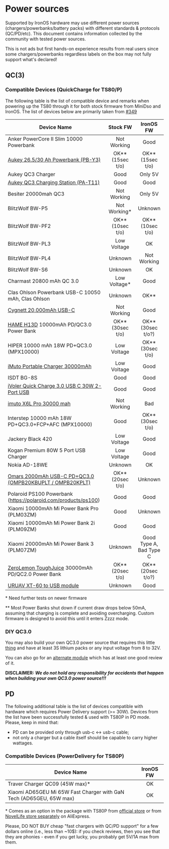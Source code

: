 # Power sources

Supported by IronOS hardware may use different power sources (chargers/powerbanks/battery packs) with different standards & protocols (QC/PD/etc). This document contains information collected by the community with tested power sources.

This is not ads but first hands-on experience results from real users since some chargers/powerbanks regardless labels on the box may not fully support what's declared!


## QC(3)


### Compatible Devices (QuickCharge for TS80/P)

The following table is the list of compatible device and remarks when powering up the TS80 through it for both stock firmware from MiniDso and IronOS. The list of devices below are primarily taken from [#349](https://github.com/Ralim/ts100/issues/349#issuecomment-449559806)

| Device Name | Stock FW | IronOS FW |
|-------------|:--------:|:---------:|
| Anker PowerCore II Slim 10000 Powerbank | Not Working | Good |
| [Aukey 26.5/30 Ah Powerbank (PB-Y3)](https://www.aukey.com/products/30000mah-power-bank-with-quick-charge-3-0/) | OK\*\* (15sec t/o) | OK\*\* (15sec t/o) |
| Aukey QC3 Charger | Good | Only 5V |
| [Aukey QC3 Charging Station (PA-T11)](https://www.aukey.com/products/6-port-charging-station-with-quick-charge-3-0-pa-t11/) | Good | Good |
| Besiter 20000mah QC3 | Not Working | Only 5V |
| BlitzWolf BW-P5 | Not Working\* | Unknown |
| BlitzWolf BW-PF2 | OK\*\* (10sec t/o) | OK\*\* (10sec t/o) |
| BlitzWolf BW-PL3 | Low Voltage | OK |
| BlitzWolf BW-PL4 | Unknown | Not Working |
| BlitzWolf BW-S6 | Unknown | OK |
| Charmast 20800 mAh QC 3.0 | Low Voltage\* | Good |
| Clas Ohlson Powerbank USB-C 10050 mAh, Clas Ohlson | Unknown | OK\*\* |
| [Cygnett 20,000mAh USB-C](https://www.cygnett.com/products/20-000mah-usb-c-power-bank-in-black)| Not Working | Good |
| [HAME H13D](https://www.amazon.com/dp/B07GWMFW82) 10000mAh PD/QC3.0 Power Bank | OK\*\* (30sec t/o) | OK\*\* (30sec t/o?) |
| HIPER 10000 mAh 18W PD+QC3.0 (MPX10000) | Low Voltage | OK\*\* (30sec t/o) |
| [iMuto Portable Charger 30000mAh](https://www.amazon.com/gp/product/B01MXCMGB8/ref=ppx_yo_dt_b_asin_title_o05_s00) | Low Voltage | Good |
| ISDT BG-8S | Good | Good |
| [iVoler Quick Charge 3.0 USB C 30W 2-Port USB](https://www.amazon.de/dp/B077P8ZZB8/) | Good | Good |
| [imuto X6L Pro 30000 mah](https://www.amazon.com/dp/B01MXCMGB8) | Not Working | Bad |
| Interstep 10000 mAh 18W PD+QC3.0+FCP+AFC (MPX10000) | Good | OK\*\* (30sec t/o) |
| Jackery Black 420 | Low Voltage | Good |
| Kogan Premium 80W 5 Port USB Charger| Low Voltage | Good |
| Nokia AD-18WE | Unknown | OK |
| [Omars 2000mAh USB-C PD+QC3.0 (OMPB20KBUPLT / OMPB20KPLT)](https://www.amazon.com/dp/B07CMLVR6C) | OK\*\* (20sec t/o) | Unknown |
| Polaroid PS100 Powerbank (https://polaroid.com/products/ps100) | Good | Good |
| Xiaomi 10000mAh Mi Power Bank Pro (PLM03ZM) | Good | Unknown |
| Xiaomi 10000mAh Mi Power Bank 2i (PLM09ZM) | Good | Good |
| Xiaomi 20000mAh Mi Power Bank 3 (PLM07ZM) | Unknown | Good Type A, Bad Type C |
| [ZeroLemon ToughJuice](https://www.amazon.com/dp/B01CZR3LT2/) 30000mAh PD/QC2.0 Power Bank | OK\*\* (20sec t/o) | OK\*\* (20sec t/o?) |
| [URUAV XT-60 to USB module](https://www.banggood.com/URUAV-XT-60-to-USB-Charger-Converter-Support-3S-6S-LiPo-Battery-10_5V-32V-Input-3V-20V-Output-45W-Max-Fast-Charging-Adapter-For-RC-Racing-Drone-p-1475876.html) | Unknown | Good |


\* Need further tests on newer firmware

\*\* Most Power Banks shut down if current draw drops below 50mA, assuming that charging is complete and avoiding overcharging. Custom firmware is designed to avoid this until it enters Zzzz mode.


### DIY QC3.0

You may also build your own QC3.0 power source that requires this little [thing](https://www.tindie.com/products/soubitos/qualcomm-qc2-3-diy-8-32vin-36-12vout-3a-max/) and have at least 3S lithium packs or any input voltage from 8 to 32V.

You can also go for an [alternate module](https://www.banggood.com/DC-Buck-Module-12V24V-to-QC3_0-Single-USB-Mobile-Charging-Board-p-1310585.html) which has at least one good review of it.

**DISCLAIMER:** _**We do not hold any responsibility for accidents that happen when building your own QC3.0 power source!!!**_


## PD

The following additional table is the list of devices compatible with hardware which requires Power Delivery support (>= 30W). Devices from the list have been successfully tested & used with TS80P in PD mode. Please, keep in mind that:

- PD can be provided only through usb-c <-> usb-c cable;
- not only a charger but a cable itself should be capable to carry higher wattages.


### Compatible Devices (PowerDelivery for TS80P)

| Device Name | IronOS FW |
|-------------|:---------:|
| Traver Charger QC09 (45W max)\* | OK |
| Xiaomi AD65GEU Mi 65W Fast Charger with GaN Tech (AD65GEU, 65W max) | OK |

\* Comes as an option in the package with TS80P from [official store](https://aliexpress.com/item/4000764937427.html) or from [NovelLife store separately](https://aliexpress.ru/item/4001316262433.html) on AliExpress.

Please, DO NOT BUY cheap "fast chargers with QC/PD support" for a few dollars online (i.e., less than ~10$): if you check reviews, then you see that they are phonies - even if you get lucky, you probably get 5V/1A max from them.
